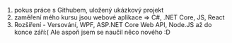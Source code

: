 1. pokus práce s Githubem, uložený ukázkový projekt
2. zaměření mého kursu jsou webové aplikace => C#, .NET Core, JS, React
3. Rozšíření - Versování, WPF, ASP.NET Core Web API, Node.JS až do konce září:(
Ale aspoň jsem se naučil něco nového :D

